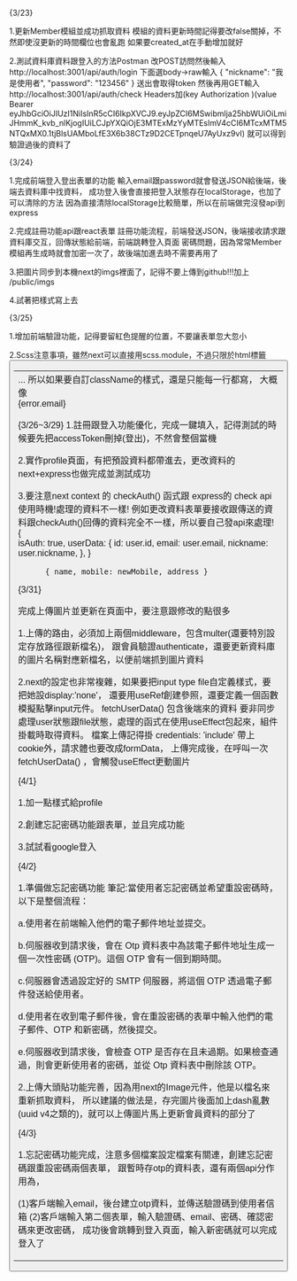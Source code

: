 {3/23}

1.更新Member模組並成功抓取資料
模組的資料更新時間記得要改false關掉，不然即使沒更新的時間欄位也會亂跑
如果要created_at在手動增加就好

2.測試資料庫資料跟登入的方法Postman 
改POST訪問然後輸入http://localhost:3001/api/auth/login
下面選body->raw輸入
{
  "nickname": "我是使用者",
  "password": "123456"
}
送出會取得token
然後再用GET輸入http://localhost:3001/api/auth/check
Headers加(key Authorization )(value Bearer eyJhbGciOiJIUzI1NiIsInR5cCI6IkpXVCJ9.eyJpZCI6MSwibmlja25hbWUiOiLmiJHmmK_kvb_nlKjogIUiLCJpYXQiOjE3MTExMzYyMTEsImV4cCI6MTcxMTM5NTQxMX0.1tjBlsUAMboLfE3X6b38CTz9D2CETpnqeU7AyUxz9vI)
就可以得到驗證過後的資料了


{3/24}

1.完成前端登入登出表單的功能
輸入email跟password就會發送JSON給後端，後端去資料庫中找資料，
成功登入後會直接把登入狀態存在localStorage，也加了可以清除的方法
因為直接清除localStorage比較簡單，所以在前端做完沒發api到express

2.完成註冊功能api跟react表單
註冊功能流程，前端發送JSON，後端接收請求跟資料庫交互，回傳狀態給前端，前端跳轉登入頁面
密碼問題，因為常常Member模組再生成時就會加密一次了，故後端加進去時不需要再用了

3.把圖片同步到本機next的imgs裡面了，記得不要上傳到github!!!加上 /public/imgs

4.試著把樣式寫上去


{3/25}

1.增加前端驗證功能，記得要留紅色提醒的位置，不要讓表單忽大忽小

2.Scss注意事項，雖然next可以直接用scss.module，不過只限於html標籤<button><table><td>...
所以如果要自訂className的樣式，還是只能每一行都寫，
大概像 <div className={styles.error}>{error.email}</div>

{3/26~3/29}
1.註冊跟登入功能優化，完成一鍵填入，記得測試的時候要先把accessToken刪掉(登出)，不然會整個當機

2.實作profile頁面，有把預設資料都帶進去，更改資料的next+express也做完成並測試成功

3.要注意next context 的 checkAuth() 函式跟 express的 check api 使用時機!處理的資料不一樣!
例如更改資料表單要接收跟傳送的資料跟checkAuth()回傳的資料完全不一樣，所以要自己發api來處理!
          {   
            isAuth: true,
            userData: {
              id: user.id,
              email: user.email,
              nickname: user.nickname,
            },
          }

          { name, mobile: newMobile, address }


{3/31}

完成上傳圖片並更新在頁面中，要注意跟修改的點很多

1.上傳的路由，必須加上兩個middleware，包含multer(還要特別設定存放路徑跟新檔名)，
跟會員驗證authenticate，還要更新資料庫的圖片名稱對應新檔名，以便前端抓到圖片資料

2.next的設定也非常複雜，如果要把input type file自定義樣式，要把她設display:'none'，
還要用useRef創建參照，還要定義一個函數模擬點擊input元件。 fetchUserData() 包含後端來的資料
要非同步處理user狀態跟file狀態，處理的函式在使用useEffect包起來，組件掛載時取得資料。
檔案上傳記得掛 credentials: 'include' 帶上cookie外，請求體也要改成formData，
上傳完成後，在呼叫一次 fetchUserData() ，會觸發useEffect更動圖片


{4/1}

1.加一點樣式給profile

2.創建忘記密碼功能跟表單，並且完成功能

3.試試看google登入


{4/2}

1.準備做忘記密碼功能 筆記:當使用者忘記密碼並希望重設密碼時，以下是整個流程：

a.使用者在前端輸入他們的電子郵件地址並提交。

b.伺服器收到請求後，會在 Otp 資料表中為該電子郵件地址生成一個一次性密碼 (OTP)。這個 OTP 會有一個到期時間。

c.伺服器會透過設定好的 SMTP 伺服器，將這個 OTP 透過電子郵件發送給使用者。

d.使用者在收到電子郵件後，會在重設密碼的表單中輸入他們的電子郵件、OTP 和新密碼，然後提交。

e.伺服器收到請求後，會檢查 OTP 是否存在且未過期。如果檢查通過，則會更新使用者的密碼，並從 Otp 資料表中刪除該 OTP。

2.上傳大頭貼功能完善，因為用next的Image元件，他是以檔名來重新抓取資料，
所以建議的做法是，存完圖片後面加上dash亂數(uuid v4之類的)，就可以上傳圖片馬上更新會員資料的部分了


{4/3}

1.忘記密碼功能完成，注意多個檔案設定檔案有關連，創建忘記密碼跟重設密碼兩個表單，
跟暫時存otp的資料表，還有兩個api分作用為，

(1)客戶端輸入email，後台建立otp資料，並傳送驗證碼到使用者信箱
(2)客戶端輸入第二個表單，輸入驗證碼、email、密碼、確認密碼來更改密碼，
成功後會跳轉到登入頁面，輸入新密碼就可以完成登入了


